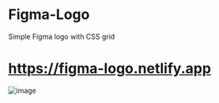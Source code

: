 # Figma-Logo
Simple Figma logo with CSS grid
# https://figma-logo.netlify.app
![image](https://user-images.githubusercontent.com/81018331/187302211-71aa364e-b708-4eff-b60b-bb01d9bcc4d3.png)
